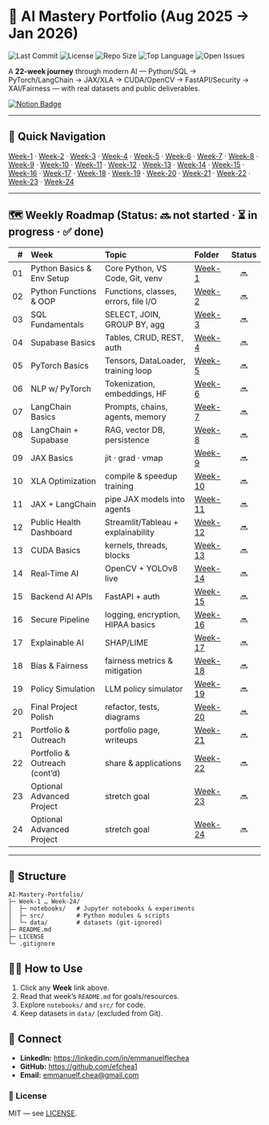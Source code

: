 # 🚀 AI Mastery Portfolio (Aug 2025 → Jan 2026)

![Last Commit](https://img.shields.io/github/last-commit/efchea1/AI-Mastery-Portfolio?color=1f6feb)
![License](https://img.shields.io/github/license/efchea1/AI-Mastery-Portfolio)
![Repo Size](https://img.shields.io/github/repo-size/efchea1/AI-Mastery-Portfolio)
![Top Language](https://img.shields.io/github/languages/top/efchea1/AI-Mastery-Portfolio)
![Open Issues](https://img.shields.io/github/issues/efchea1/AI-Mastery-Portfolio)

A **22-week journey** through modern AI — Python/SQL → PyTorch/LangChain → JAX/XLA → CUDA/OpenCV → FastAPI/Security → XAI/Fairness — with real datasets and public deliverables.

[![Notion Badge](https://img.shields.io/badge/Notion-Roadmap-black?logo=notion&logoColor=white)](https://www.notion.so/24985bb2682080cdb182d4fe204dd67a?v=24985bb2682080e7a3bd000c2f02da4c&source=copy_link)

---

## 🧭 Quick Navigation
[Week-1](Week-1) · [Week-2](Week-2) · [Week-3](Week-3) · [Week-4](Week-4) · [Week-5](Week-5) · [Week-6](Week-6) ·
[Week-7](Week-7) · [Week-8](Week-8) · [Week-9](Week-9) · [Week-10](Week-10) · [Week-11](Week-11) · [Week-12](Week-12) ·
[Week-13](Week-13) · [Week-14](Week-14) · [Week-15](Week-15) · [Week-16](Week-16) · [Week-17](Week-17) · [Week-18](Week-18) ·
[Week-19](Week-19) · [Week-20](Week-20) · [Week-21](Week-21) · [Week-22](Week-22) · [Week-23](Week-23) · [Week-24](Week-24)

---

## 🗺️ Weekly Roadmap (Status: 🔜 not started · ⏳ in progress · ✅ done)

| # | Week | Topic | Folder | Status |
|---:|:----|:------|:-------|:------:|
| 01 | Python Basics & Env Setup | Core Python, VS Code, Git, venv | [Week-1](Week-1) | 🔜 |
| 02 | Python Functions & OOP | Functions, classes, errors, file I/O | [Week-2](Week-2) | 🔜 |
| 03 | SQL Fundamentals | SELECT, JOIN, GROUP BY, agg | [Week-3](Week-3) | 🔜 |
| 04 | Supabase Basics | Tables, CRUD, REST, auth | [Week-4](Week-4) | 🔜 |
| 05 | PyTorch Basics | Tensors, DataLoader, training loop | [Week-5](Week-5) | 🔜 |
| 06 | NLP w/ PyTorch | Tokenization, embeddings, HF | [Week-6](Week-6) | 🔜 |
| 07 | LangChain Basics | Prompts, chains, agents, memory | [Week-7](Week-7) | 🔜 |
| 08 | LangChain + Supabase | RAG, vector DB, persistence | [Week-8](Week-8) | 🔜 |
| 09 | JAX Basics | jit · grad · vmap | [Week-9](Week-9) | 🔜 |
| 10 | XLA Optimization | compile & speedup training | [Week-10](Week-10) | 🔜 |
| 11 | JAX + LangChain | pipe JAX models into agents | [Week-11](Week-11) | 🔜 |
| 12 | Public Health Dashboard | Streamlit/Tableau + explainability | [Week-12](Week-12) | 🔜 |
| 13 | CUDA Basics | kernels, threads, blocks | [Week-13](Week-13) | 🔜 |
| 14 | Real‑Time AI | OpenCV + YOLOv8 live | [Week-14](Week-14) | 🔜 |
| 15 | Backend AI APIs | FastAPI + auth | [Week-15](Week-15) | 🔜 |
| 16 | Secure Pipeline | logging, encryption, HIPAA basics | [Week-16](Week-16) | 🔜 |
| 17 | Explainable AI | SHAP/LIME | [Week-17](Week-17) | 🔜 |
| 18 | Bias & Fairness | fairness metrics & mitigation | [Week-18](Week-18) | 🔜 |
| 19 | Policy Simulation | LLM policy simulator | [Week-19](Week-19) | 🔜 |
| 20 | Final Project Polish | refactor, tests, diagrams | [Week-20](Week-20) | 🔜 |
| 21 | Portfolio & Outreach | portfolio page, writeups | [Week-21](Week-21) | 🔜 |
| 22 | Portfolio & Outreach (cont’d) | share & applications | [Week-22](Week-22) | 🔜 |
| 23 | Optional Advanced Project | stretch goal | [Week-23](Week-23) | 🔜 |
| 24 | Optional Advanced Project | stretch goal | [Week-24](Week-24) | 🔜 |

---

## 📁 Structure

```
AI-Mastery-Portfolio/
├─ Week-1 … Week-24/
│  ├─ notebooks/   # Jupyter notebooks & experiments
│  ├─ src/         # Python modules & scripts
│  └─ data/        # datasets (git-ignored)
├─ README.md
├─ LICENSE
└─ .gitignore
```

## 🧑‍🏫 How to Use
1) Click any **Week** link above.  
2) Read that week’s `README.md` for goals/resources.  
3) Explore `notebooks/` and `src/` for code.  
4) Keep datasets in `data/` (excluded from Git).

## 🤝 Connect
- **LinkedIn:** https://linkedin.com/in/emmanuelflechea  
- **GitHub:** https://github.com/efchea1  
- **Email:** emmanuelf.chea@gmail.com

### 📜 License
MIT — see [LICENSE](LICENSE).
